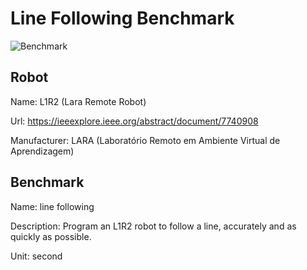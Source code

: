 # Line Following Benchmark

![Benchmark](https://ik.imagekit.io/gustavosc/Ambiente_virtual_desenvolvido_qKHKsrMTK.png?updatedAt=1681681279780)

## Robot

Name: L1R2 (Lara Remote Robot)

Url: https://ieeexplore.ieee.org/abstract/document/7740908

Manufacturer: LARA (Laboratório Remoto em Ambiente Virtual de Aprendizagem)

## Benchmark

Name: line following

Description: Program an L1R2 robot to follow a line, accurately and as quickly as possible.

Unit: second
